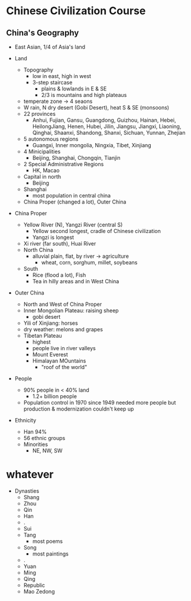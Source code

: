 # Chinese Civilization Course

## China's Geography

- East Asian, 1/4 of Asia's land

- Land

  - Topography
    - low in east, high in west
    - 3-step staircase
      - plains & lowlands in E & SE
      - 2/3 is mountains and high plateaus
  - temperate zone -> 4 seaons
  - W rain, N dry desert (Gobi Desert), heat S & SE (monsoons)
  - 22 provinces
    - Anhui, Fujian, Gansu, Guangdong, Guizhou, Hainan, Hebei, HeilongJiang, Henen, Hubei, Jilin, Jiangsu, Jiangxi, Liaoning, Qinghai, Shaanxi, Shandong, Shanxi, Sichuan, Yunnan, Zhejian
  - 5 autonomous regions
    - Guangxi, Inner mongolia, Ningxia, Tibet, Xinjiang
  - 4 Minicipalities
    - Beijing, Shanghai, Chongqin, Tianjin
  - 2 Special Administrative Regions
    - HK, Macao
  - Capital in north
    - Beijing
  - Shanghai
    - most population in central china
  - China Proper (changed a lot), Outer China

- China Proper

  - Yellow River (N), Yangzi River (central S)
    - Yellow second longest, cradle of Chinese civilization
    - Yangzi is longest
  - Xi river (far south), Huai River
  - North China
    - alluvial plain, flat, by river -> agriculture
      - wheat, corn, sorghum, millet, soybeans
  - South
    - Rice (flood a lot), Fish
    - Tea in hilly areas and in West China

- Outer China

  - North and West of China Proper
  - Inner Mongolian Plateau: raising sheep
    - gobi desert
  - Yili of Xinjiang: horses
  - dry weather: melons and grapes
  - Tibetan Plateau
    - highest
    - people live in river valleys
    - Mount Everest
    - Himalayan MOuntains
      - "roof of the world"

- People

  - 90% people in < 40% land
    - 1.2+ billion people
  - Population control in 1970 since 1949 needed more people but production & modernization couldn't keep up

- Ethnicity
  - Han 94%
  - 56 ethnic groups
  - Minorities
    - NE, NW, SW

# whatever

- Dynasties
  - Shang
  - Zhou
  - Qin
  - Han
  - .
  - Sui
  - Tang
    - most poems
  - Song
    - most paintings
  - .
  - Yuan
  - Ming
  - Qing
  - Republic
  - Mao Zedong
